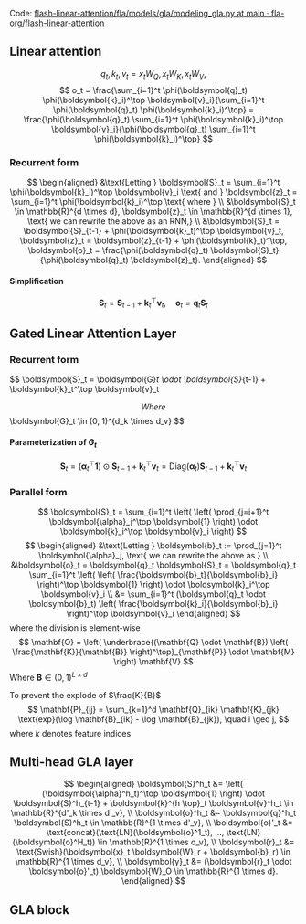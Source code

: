 Code: [flash-linear-attention/fla/models/gla/modeling_gla.py at main · fla-org/flash-linear-attention](https://github.com/fla-org/flash-linear-attention/blob/main/fla/models/gla/modeling_gla.py)
## Linear attention
$$
q_t, k_t, v_t = x_t W_Q, x_t W_K, x_t W_V,
$$
$$
o_t = \frac{\sum_{i=1}^t \phi(\boldsymbol{q}_t) \phi(\boldsymbol{k}_i)^\top \boldsymbol{v}_i}{\sum_{i=1}^t \phi(\boldsymbol{q}_t) \phi(\boldsymbol{k}_i)^\top} = \frac{\phi(\boldsymbol{q}_t) \sum_{i=1}^t \phi(\boldsymbol{k}_i)^\top \boldsymbol{v}_i}{\phi(\boldsymbol{q}_t) \sum_{i=1}^t \phi(\boldsymbol{k}_i)^\top}
$$
### Recurrent form
$$
\begin{aligned}
&\text{Letting } \boldsymbol{S}_t = \sum_{i=1}^t \phi(\boldsymbol{k}_i)^\top \boldsymbol{v}_i \text{ and } \boldsymbol{z}_t = \sum_{i=1}^t \phi(\boldsymbol{k}_i)^\top \text{ where } \\
&\boldsymbol{S}_t \in \mathbb{R}^{d \times d}, \boldsymbol{z}_t \in \mathbb{R}^{d \times 1}, \text{ we can rewrite the above as an RNN,} \\
&\boldsymbol{S}_t = \boldsymbol{S}_{t-1} + \phi(\boldsymbol{k}_t)^\top \boldsymbol{v}_t, \boldsymbol{z}_t = \boldsymbol{z}_{t-1} + \phi(\boldsymbol{k}_t)^\top, \boldsymbol{o}_t = \frac{\phi(\boldsymbol{q}_t) \boldsymbol{S}_t}{\phi(\boldsymbol{q}_t) \boldsymbol{z}_t}.
\end{aligned}
$$
#### Simplification
$$
\boldsymbol{S}_t = \boldsymbol{S}_{t-1} + \boldsymbol{k}_t^\top \boldsymbol{v}_t, \quad \boldsymbol{o}_t = \boldsymbol{q}_t \boldsymbol{S}_t
$$

## Gated Linear Attention Layer
### Recurrent form
$$
\boldsymbol{S}_t = \boldsymbol{G}_t \odot \boldsymbol{S}_{t-1} + \boldsymbol{k}_t^\top \boldsymbol{v}_t

$$
Where $$
\boldsymbol{G}_t \in (0, 1)^{d_k \times d_v}
$$
#### Parameterization of $G_t$
$$
\boldsymbol{S}_t = (\boldsymbol{\alpha}_t^\top \boldsymbol{1}) \odot \boldsymbol{S}_{t-1} + \boldsymbol{k}_t^\top \boldsymbol{v}_t = \text{Diag}(\boldsymbol{\alpha}_t) \boldsymbol{S}_{t-1} + \boldsymbol{k}_t^\top \boldsymbol{v}_t
$$
### Parallel form
$$
\boldsymbol{S}_t = \sum_{i=1}^t \left( \left( \prod_{j=i+1}^t \boldsymbol{\alpha}_j^\top \boldsymbol{1} \right) \odot \boldsymbol{k}_i^\top \boldsymbol{v}_i \right)
$$
$$
\begin{aligned}
&\text{Letting } \boldsymbol{b}_t := \prod_{j=1}^t \boldsymbol{\alpha}_j, \text{ we can rewrite the above as } \\
&\boldsymbol{o}_t = \boldsymbol{q}_t \boldsymbol{S}_t = \boldsymbol{q}_t \sum_{i=1}^t \left( \left( \frac{\boldsymbol{b}_t}{\boldsymbol{b}_i} \right)^\top \boldsymbol{1} \right) \odot \boldsymbol{k}_i^\top \boldsymbol{v}_i \\
&= \sum_{i=1}^t (\boldsymbol{q}_t \odot \boldsymbol{b}_t) \left( \frac{\boldsymbol{k}_i}{\boldsymbol{b}_i} \right)^\top \boldsymbol{v}_i
\end{aligned}
$$
where the division is element-wise
$$
\mathbf{O} = \left( \underbrace{(\mathbf{Q} \odot \mathbf{B}) \left( \frac{\mathbf{K}}{\mathbf{B}} \right)^\top}_{\mathbf{P}} \odot \mathbf{M} \right) \mathbf{V}
$$
Where $\mathbf{B} \in (0,1)^{L \times d}$

To prevent the explode of  $\frac{K}{B}$
$$
\mathbf{P}_{ij} = \sum_{k=1}^d \mathbf{Q}_{ik} \mathbf{K}_{jk} \text{exp}(\log \mathbf{B}_{ik} - \log \mathbf{B}_{jk}), \quad i \geq j,
$$
where $k$ denotes feature indices

## Multi-head GLA layer
$$
\begin{aligned}
\boldsymbol{S}^h_t &= \left( (\boldsymbol{\alpha}^h_t)^\top \boldsymbol{1} \right) \odot \boldsymbol{S}^h_{t-1} + \boldsymbol{k}^{h \top}_t \boldsymbol{v}^h_t \in \mathbb{R}^{d'_k \times d'_v}, \\
\boldsymbol{o}^h_t &= \boldsymbol{q}^h_t \boldsymbol{S}^h_t \in \mathbb{R}^{1 \times d'_v}, \\
\boldsymbol{o}'_t &= \text{concat}(\text{LN}(\boldsymbol{o}^1_t), ..., \text{LN}(\boldsymbol{o}^H_t)) \in \mathbb{R}^{1 \times d_v}, \\
\boldsymbol{r}_t &= \text{Swish}(\boldsymbol{x}_t \boldsymbol{W}_r + \boldsymbol{b}_r) \in \mathbb{R}^{1 \times d_v}, \\
\boldsymbol{y}_t &= (\boldsymbol{r}_t \odot \boldsymbol{o}'_t) \boldsymbol{W}_O \in \mathbb{R}^{1 \times d}.
\end{aligned}
$$

## GLA block

